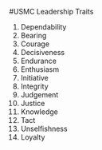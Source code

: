 #USMC Leadership Traits

1. Dependability  
2. Bearing  
3. Courage  
4. Decisiveness  
5. Endurance  
6. Enthusiasm  
7. Initiative  
8. Integrity  
9. Judgement  
10. Justice  
11. Knowledge  
12. Tact  
13. Unselfishness  
14. Loyalty  